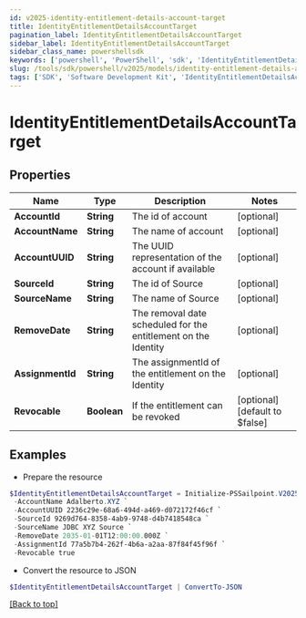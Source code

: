 ```yaml
---
id: v2025-identity-entitlement-details-account-target
title: IdentityEntitlementDetailsAccountTarget
pagination_label: IdentityEntitlementDetailsAccountTarget
sidebar_label: IdentityEntitlementDetailsAccountTarget
sidebar_class_name: powershellsdk
keywords: ['powershell', 'PowerShell', 'sdk', 'IdentityEntitlementDetailsAccountTarget', 'V2025IdentityEntitlementDetailsAccountTarget'] 
slug: /tools/sdk/powershell/v2025/models/identity-entitlement-details-account-target
tags: ['SDK', 'Software Development Kit', 'IdentityEntitlementDetailsAccountTarget', 'V2025IdentityEntitlementDetailsAccountTarget']
---
```



# IdentityEntitlementDetailsAccountTarget

## Properties

Name | Type | Description | Notes
------------ | ------------- | ------------- | -------------
**AccountId** | **String** | The id of account | [optional] 
**AccountName** | **String** | The name of account | [optional] 
**AccountUUID** | **String** | The UUID representation of the account if available | [optional] 
**SourceId** | **String** | The id of Source | [optional] 
**SourceName** | **String** | The name of Source | [optional] 
**RemoveDate** | **String** | The removal date scheduled for the entitlement on the Identity | [optional] 
**AssignmentId** | **String** | The assignmentId of the entitlement on the Identity | [optional] 
**Revocable** | **Boolean** | If the entitlement can be revoked | [optional] [default to $false]

## Examples

- Prepare the resource
```powershell
$IdentityEntitlementDetailsAccountTarget = Initialize-PSSailpoint.V2025IdentityEntitlementDetailsAccountTarget  -AccountId c5ef070e-92c6-4276-a006-98490f132dec `
 -AccountName Adalberto.XYZ `
 -AccountUUID 2236c29e-68a6-494d-a469-d072172f46cf `
 -SourceId 9269d764-8358-4ab9-9748-d4b7418548ca `
 -SourceName JDBC XYZ Source `
 -RemoveDate 2035-01-01T12:00:00.000Z `
 -AssignmentId 77a5b7b4-262f-4b6a-a2aa-87f84f45f96f `
 -Revocable true
```

- Convert the resource to JSON
```powershell
$IdentityEntitlementDetailsAccountTarget | ConvertTo-JSON
```


[[Back to top]](#) 

